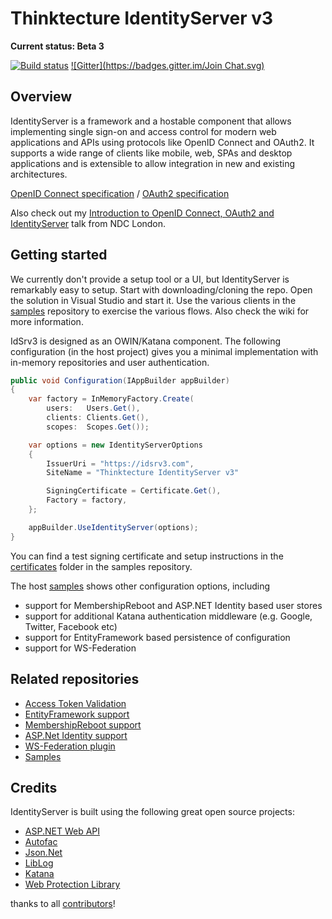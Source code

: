 # Thinktecture IdentityServer v3 #

**Current status: Beta 3**

[![Build status](https://ci.appveyor.com/api/projects/status/p3w7grusyd7cnctw?svg=true)](https://ci.appveyor.com/project/leastprivilege/thinktecture-identityserver-v3)
[![Gitter](https://badges.gitter.im/Join Chat.svg)](https://gitter.im/thinktecture/Thinktecture.IdentityServer.v3?utm_source=badge&utm_medium=badge&utm_campaign=pr-badge&utm_content=badge)

## Overview ##

IdentityServer is a framework and a hostable component that allows implementing single sign-on and access control for modern web applications and APIs using protocols like OpenID Connect and OAuth2. It supports a wide range of clients like mobile, web, SPAs and desktop applications and is extensible to allow integration in new and existing architectures.

[OpenID Connect specification](http://openid.net/specs/openid-connect-core-1_0.html) / [OAuth2 specification](http://tools.ietf.org/html/rfc6749 "OAuth2 specification")

Also check out my [Introduction to OpenID Connect, OAuth2 and IdentityServer](http://www.ndcvideos.com/#/app/video/591) talk from NDC London.

## Getting started ##
We currently don't provide a setup tool or a UI, but IdentityServer is remarkably easy to setup. Start with downloading/cloning the repo. Open the solution in Visual Studio and start it. Use the various clients in the [samples](https://github.com/thinktecture/Thinktecture.IdentityServer.v3.Samples) repository to exercise the various flows. Also check the wiki for more information.

IdSrv3 is designed as an OWIN/Katana component. The following configuration (in the host project) gives you a minimal implementation with in-memory repositories and user authentication.

```csharp
public void Configuration(IAppBuilder appBuilder)
{
    var factory = InMemoryFactory.Create(
        users:   Users.Get(), 
        clients: Clients.Get(), 
        scopes:  Scopes.Get());

    var options = new IdentityServerOptions
    {
        IssuerUri = "https://idsrv3.com",
        SiteName = "Thinktecture IdentityServer v3"

        SigningCertificate = Certificate.Get(),
        Factory = factory,
    };

    appBuilder.UseIdentityServer(options);
}
```

You can find a test signing certificate and setup instructions in the [certificates](https://github.com/thinktecture/Thinktecture.IdentityServer.v3.Samples/tree/master/source/Certificates) folder in the samples repository.

The host [samples](https://github.com/thinktecture/Thinktecture.IdentityServer.v3.Samples/) shows other configuration options, including
* support for MembershipReboot and ASP.NET Identity based user stores
* support for additional Katana authentication middleware (e.g. Google, Twitter, Facebook etc)
* support for EntityFramework based persistence of configuration
* support for WS-Federation

## Related repositories ##
* [Access Token Validation](https://github.com/thinktecture/Thinktecture.IdentityServer.v3.AccessTokenValidation)
* [EntityFramework support](https://github.com/thinktecture/Thinktecture.IdentityServer.v3.EntityFramework)
* [MembershipReboot support](https://github.com/thinktecture/Thinktecture.IdentityServer.v3.MembershipReboot)
* [ASP.Net Identity support](https://github.com/thinktecture/Thinktecture.IdentityServer.v3.AspNetIdentity)
* [WS-Federation plugin](https://github.com/thinktecture/Thinktecture.IdentityServer.v3.WsFederation)
* [Samples](https://github.com/thinktecture/Thinktecture.IdentityServer.v3.Samples)

## Credits ##
IdentityServer is built using the following great open source projects:

- [ASP.NET Web API](https://aspnetwebstack.codeplex.com/)
- [Autofac](http://autofac.org/)
- [Json.Net](http://james.newtonking.com/json)
- [LibLog](https://github.com/damianh/LibLog)
- [Katana](https://katanaproject.codeplex.com/)
- [Web Protection Library](https://wpl.codeplex.com/)

thanks to all [contributors](https://github.com/thinktecture/Thinktecture.IdentityServer.v3/graphs/contributors)!
